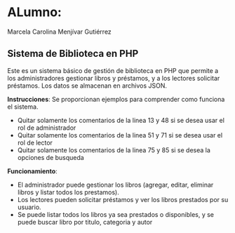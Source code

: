 # ALumno:
Marcela Carolina Menjívar Gutiérrez

## Sistema de Biblioteca en PHP

Este es un sistema básico de gestión de biblioteca en PHP que permite a los administradores gestionar libros y préstamos, y a los lectores solicitar préstamos. Los datos se almacenan en archivos JSON.

**Instrucciones**:
Se proporcionan ejemplos para comprender como funciona el sistema.
- Quitar solamente los comentarios de la linea 13 y 48 si se desea usar el rol de administrador
- Quitar solamente los comentarios de la linea 51 y 71 si se desea usar el rol de lector
- Quitar solamente los comentarios de la linea 75 y 85 si se desea la opciones de busqueda

**Funcionamiento**:
   - El administrador puede gestionar los libros (agregar, editar, eliminar libros y listar todos los prestamos).
   - Los lectores pueden solicitar préstamos y ver los libros prestados por su usuario.
   - Se puede listar todos los libros ya sea prestados o disponibles, y se puede buscar libro por titulo, categoria y autor
